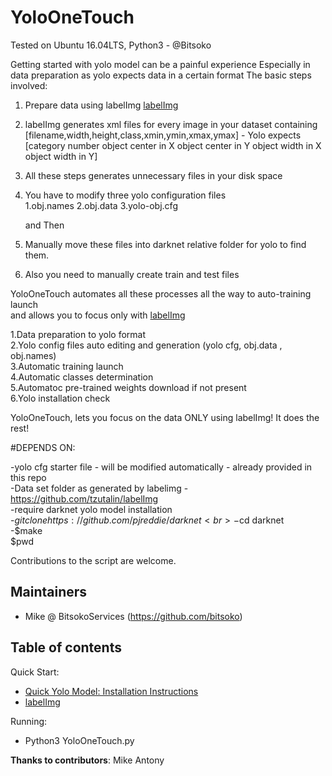 
# YoloOneTouch

Tested on Ubuntu 16.04LTS, Python3  - @Bitsoko

Getting started with yolo model can be a painful experience
Especially in data preparation as yolo expects data in a certain format
The basic steps involved:
1. Prepare data using labelImg <a href='https://github.com/tzutalin/labelImg'>
    labelImg</a><br>
2. labelImg generates xml files for every image in your dataset containing <br>
    [filename,width,height,class,xmin,ymin,xmax,ymax]  - Yolo expects <br>
    [category number object center in X object center in Y object width in X object width in Y] <br>
3. All these steps generates unnecessary files in your disk space <br>
4. You have to modify three yolo configuration files <br>
      1.obj.names
      2.obj.data
      3.yolo-obj.cfg

    and Then <br>
5. Manually move these files into darknet relative folder for yolo to find them. <br>
6. Also you need to manually create train and test files <br>

 YoloOneTouch automates all these processes all the way to auto-training launch <br>
  and allows you to focus only with <a href='https://github.com/tzutalin/labelImg'>
     labelImg</a><br>


1.Data preparation to yolo format <br>
2.Yolo config files auto editing and generation (yolo cfg, obj.data , obj.names) <br>
3.Automatic training launch<br>
4.Automatic classes determination<br>
5.Automatoc pre-trained weights download if not present<br>
6.Yolo installation check<br>

YoloOneTouch, lets you focus on the data ONLY using labelImg! It does the rest!<br>

#DEPENDS ON:

-yolo cfg starter file - will be modified automatically - already provided in this repo<br>
-Data set folder as generated by labelimg - https://github.com/tzutalin/labelImg<br>
-require darknet yolo model installation<br>
		-$git clone https://github.com/pjreddie/darknet<br>
		-$cd darknet<br>
		-$make<br>
		$pwd<br>


Contributions to the script are welcome.



## Maintainers

* Mike @ BitsokoServices (https://github.com/bitsoko)


## Table of contents

Quick Start:

  * <a href='https://github.com/pjreddie/darknet'>
      Quick Yolo Model: Installation Instructions</a><br>
  * <a href="https://github.com/tzutalin/labelImg">labelImg</a><br>

Running:

  * Python3 YoloOneTouch.py



<b>Thanks to contributors</b>: Mike Antony
